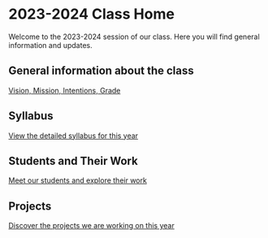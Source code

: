 # 2023-2024 Class Home
Welcome to the 2023-2024 session of our class. Here you will find general information and updates.

## General information about the class
[Vision, Mission, Intentions, Grade](STHDF-GeneralInformation-2023-2024.md)

## Syllabus
[View the detailed syllabus for this year](Syllabus-2023-2024.md)


## Students and Their Work
[Meet our students and explore their work](Students.md)

## Projects
[Discover the projects we are working on this year](Projects.md)